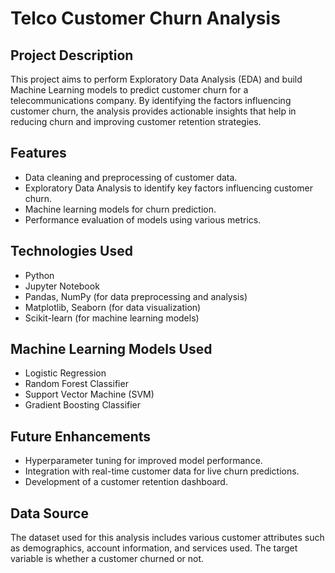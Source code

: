 # Telco Customer Churn Analysis

## Project Description

This project aims to perform Exploratory Data Analysis (EDA) and build Machine Learning models to predict customer churn for a telecommunications company. By identifying the factors influencing customer churn, the analysis provides actionable insights that help in reducing churn and improving customer retention strategies.

## Features
- Data cleaning and preprocessing of customer data.
- Exploratory Data Analysis to identify key factors influencing customer churn.
- Machine learning models for churn prediction.
- Performance evaluation of models using various metrics.

## Technologies Used
- Python
- Jupyter Notebook
- Pandas, NumPy (for data preprocessing and analysis)
- Matplotlib, Seaborn (for data visualization)
- Scikit-learn (for machine learning models)


## Machine Learning Models Used
- Logistic Regression
- Random Forest Classifier
- Support Vector Machine (SVM)
- Gradient Boosting Classifier

## Future Enhancements
- Hyperparameter tuning for improved model performance.
- Integration with real-time customer data for live churn predictions.
- Development of a customer retention dashboard.

## Data Source
The dataset used for this analysis includes various customer attributes such as demographics, account information, and services used. The target variable is whether a customer churned or not.
